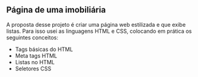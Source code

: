 ## Página de uma imobiliária

A proposta desse projeto é criar uma página web estilizada e que exibe listas. Para isso usei as linguagens HTML e CSS, colocando em prática os seguintes conceitos:

- Tags básicas do HTML
- Meta tags HTML
- Listas no HTML
- Seletores CSS

